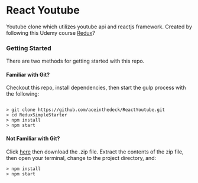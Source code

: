 # React Youtube

Youtube clone which utilizes youtube api and reactjs framework. Created by following this Udemy course
[Redux](https://www.udemy.com/react-redux/)?

### Getting Started

There are two methods for getting started with this repo.

#### Familiar with Git?
Checkout this repo, install dependencies, then start the gulp process with the following:

```

> git clone https://github.com/aceinthedeck/ReactYoutube.git
> cd ReduxSimpleStarter
> npm install
> npm start
```

#### Not Familiar with Git?
Click [here](https://github.com/aceinthedeck/ReactYoutube/releases) then download the .zip file.  Extract the contents of the zip file, then open your terminal, change to the project directory, and:

```
> npm install
> npm start
```

